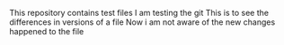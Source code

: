 This repository contains test files
I am testing the git
This is to see the differences in versions of a file
Now i am not aware of the new changes happened to the file